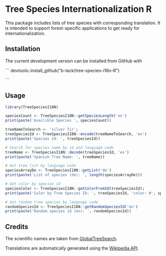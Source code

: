 # Tree Species Internationalization R

This package includes lists of tree species with corresponding translation. It is intended to support forest-specific applications to get ready for internationalization.

## Installation

The current development version can be installed from GitHub with

´´´
devtools::install_github("b-lack/tree-species-i18n-R")

´´´

## Usage

```R
library(TreeSpeciesI18N)

speciesCount <- TreeSpeciesI18N::getSpeciesLength('en')
print(paste('Availible Species ', speciesCount))

treeNameToSearch <- 'silver fir';
treeSpeciesId <- TreeSpeciesI18N::encode(treeNameToSearch, 'en')
print(paste('Species Id: ', treeSpeciesId))

# Search for species name by id and language code
treeName <- TreeSpeciesI18N::decode(treeSpeciesId, 'es')
print(paste('Spanish Tree Name: ', treeName))

# Get tree list by language code
speciesArrayDe <- TreeSpeciesI18N::getList('de')
print(paste('List of species (de): ', length(speciesArrayDe)))

# Get color by species id
speciesColor <- TreeSpeciesI18N::getColorFromId(treeSpeciesId);
print(paste('Color by Tree Species ID: ', treeSpeciesId, 'color: #', speciesColor))

# Get random tree species by language code
randomSpeciesId <- TreeSpeciesI18N::getRandomSpeciesId('en')
print(paste('Random species id (en): ', randomSpeciesId))
```

## Credits

The scientific names are taken from [GlobalTreeSearch](https://tools.bgci.org/global_tree_search.php).

Translations are automatically generated using the [Wikipedia API](https://www.mediawiki.org/wiki/API).
